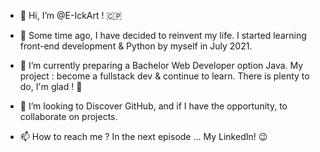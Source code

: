 - 👋 Hi, I’m @E-IckArt ! 🇨🇵

- 👀 Some time ago, I have decided to reinvent my life.
I started learning front-end development & Python by myself in July 2021.
 
- 🌱 I’m currently preparing a Bachelor Web Developer option Java. 
My project : become a fullstack dev & continue to learn.
There is plenty to do, I'm glad ! 🤗

- 💞️ I’m looking to Discover GitHub, and if I have the opportunity, 
to collaborate on projects.

- 📫 How to reach me ? In the next episode ... My LinkedIn! 😉

<!---
E-IckArt/E-IckArt is a ✨ special ✨ repository because its `README.md` (this file) appears on your GitHub profile.
You can click the Preview link to take a look at your changes.
--->
